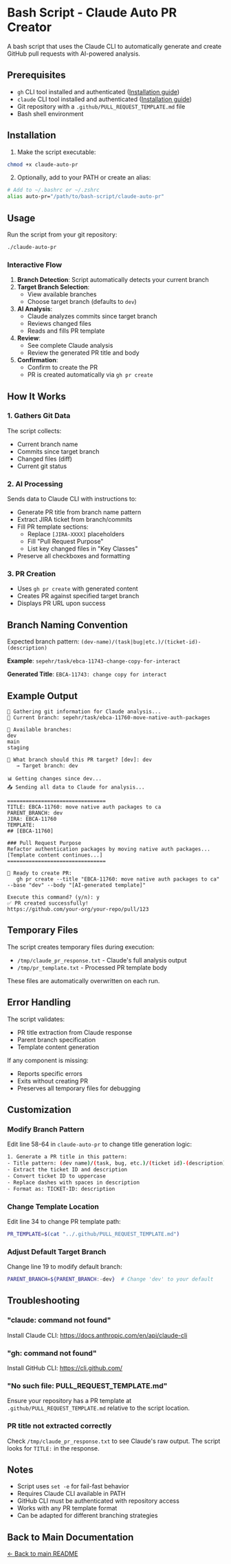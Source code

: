 # Bash Script - Claude Auto PR Creator

A bash script that uses the Claude CLI to automatically generate and create GitHub pull requests with AI-powered analysis.

## Prerequisites

- `gh` CLI tool installed and authenticated ([Installation guide](https://cli.github.com/))
- `claude` CLI tool installed and authenticated ([Installation guide](https://rakutenrewards.atlassian.net/wiki/spaces/E2/pages/43493294436/Claude+Code+Onboarding))
- Git repository with a `.github/PULL_REQUEST_TEMPLATE.md` file
- Bash shell environment

## Installation

1. Make the script executable:
```bash
chmod +x claude-auto-pr
```

2. Optionally, add to your PATH or create an alias:
```bash
# Add to ~/.bashrc or ~/.zshrc
alias auto-pr="/path/to/bash-script/claude-auto-pr"
```

## Usage

Run the script from your git repository:

```bash
./claude-auto-pr
```

### Interactive Flow

1. **Branch Detection**: Script automatically detects your current branch
2. **Target Branch Selection**:
   - View available branches
   - Choose target branch (defaults to `dev`)
3. **AI Analysis**:
   - Claude analyzes commits since target branch
   - Reviews changed files
   - Reads and fills PR template
4. **Review**:
   - See complete Claude analysis
   - Review the generated PR title and body
5. **Confirmation**:
   - Confirm to create the PR
   - PR is created automatically via `gh pr create`

## How It Works

### 1. Gathers Git Data

The script collects:
- Current branch name
- Commits since target branch
- Changed files (diff)
- Current git status

### 2. AI Processing

Sends data to Claude CLI with instructions to:
- Generate PR title from branch name pattern
- Extract JIRA ticket from branch/commits
- Fill PR template sections:
  - Replace `[JIRA-XXXX]` placeholders
  - Fill "Pull Request Purpose"
  - List key changed files in "Key Classes"
- Preserve all checkboxes and formatting

### 3. PR Creation

- Uses `gh pr create` with generated content
- Creates PR against specified target branch
- Displays PR URL upon success

## Branch Naming Convention

Expected branch pattern: `(dev-name)/(task|bug|etc.)/(ticket-id)-(description)`

**Example**: `sepehr/task/ebca-11743-change-copy-for-interact`

**Generated Title**: `EBCA-11743: change copy for interact`

## Example Output

```
🤖 Gathering git information for Claude analysis...
📍 Current branch: sepehr/task/ebca-11760-move-native-auth-packages

🌿 Available branches:
dev
main
staging

🎯 What branch should this PR target? [dev]: dev
   → Target branch: dev

📊 Getting changes since dev...
📤 Sending all data to Claude for analysis...

================================
TITLE: EBCA-11760: move native auth packages to ca
PARENT_BRANCH: dev
JIRA: EBCA-11760
TEMPLATE:
## [EBCA-11760]

### Pull Request Purpose
Refactor authentication packages by moving native auth packages...
[Template content continues...]
================================

🚀 Ready to create PR:
   gh pr create --title "EBCA-11760: move native auth packages to ca" --base "dev" --body "[AI-generated template]"

Execute this command? (y/n): y
✅ PR created successfully!
https://github.com/your-org/your-repo/pull/123
```

## Temporary Files

The script creates temporary files during execution:
- `/tmp/claude_pr_response.txt` - Claude's full analysis output
- `/tmp/pr_template.txt` - Processed PR template body

These files are automatically overwritten on each run.

## Error Handling

The script validates:
- PR title extraction from Claude response
- Parent branch specification
- Template content generation

If any component is missing:
- Reports specific errors
- Exits without creating PR
- Preserves all temporary files for debugging

## Customization

### Modify Branch Pattern

Edit line 58-64 in `claude-auto-pr` to change title generation logic:

```bash
1. Generate a PR title in this pattern:
- Title pattern: (dev name)/(task, bug, etc.)/(ticket id)-(description)
- Extract the ticket ID and description
- Convert ticket ID to uppercase
- Replace dashes with spaces in description
- Format as: TICKET-ID: description
```

### Change Template Location

Edit line 34 to change PR template path:

```bash
PR_TEMPLATE=$(cat "../.github/PULL_REQUEST_TEMPLATE.md")
```

### Adjust Default Target Branch

Change line 19 to modify default branch:

```bash
PARENT_BRANCH=${PARENT_BRANCH:-dev}  # Change 'dev' to your default
```

## Troubleshooting

### "claude: command not found"
Install Claude CLI: https://docs.anthropic.com/en/api/claude-cli

### "gh: command not found"
Install GitHub CLI: https://cli.github.com/

### "No such file: PULL_REQUEST_TEMPLATE.md"
Ensure your repository has a PR template at `.github/PULL_REQUEST_TEMPLATE.md` relative to the script location.

### PR title not extracted correctly
Check `/tmp/claude_pr_response.txt` to see Claude's raw output. The script looks for `TITLE:` in the response.

## Notes

- Script uses `set -e` for fail-fast behavior
- Requires Claude CLI available in PATH
- GitHub CLI must be authenticated with repository access
- Works with any PR template format
- Can be adapted for different branching strategies

## Back to Main Documentation

[← Back to main README](../README.md)
